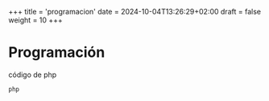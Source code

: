 +++
title = 'programacion'
date = 2024-10-04T13:26:29+02:00
draft = false
weight = 10
+++
# Programación

código de php
```php
php
```